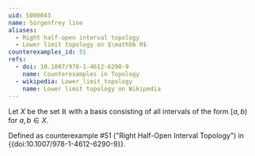 ```yaml
---
uid: S000043
name: Sorgenfrey line
aliases:
  - Right half-open interval topology
  - Lower limit topology on $\mathbb R$
counterexamples_id: 51
refs:
  - doi: 10.1007/978-1-4612-6290-9 
    name: Counterexamples in Topology
  - wikipedia: Lower_limit_topology
    name: Lower limit topology on Wikipedia
---
```

Let $X$ be the set $\mathbb{R}$ with a basis consisting of all intervals of the form $[a,b)$ for $a,b \in X$.

Defined as counterexample #51 ("Right Half-Open Interval Topology")
in {{doi:10.1007/978-1-4612-6290-9}}.
